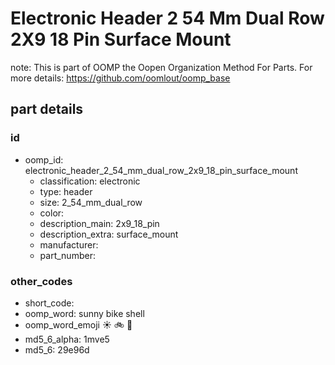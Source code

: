 # Electronic Header 2 54 Mm Dual Row 2X9 18 Pin Surface Mount  

note: This is part of OOMP the Oopen Organization Method For Parts. For more details: https://github.com/oomlout/oomp_base

##  part details





### id
* oomp_id: electronic_header_2_54_mm_dual_row_2x9_18_pin_surface_mount
  * classification: electronic
  * type: header
  * size: 2_54_mm_dual_row
  * color: 
  * description_main: 2x9_18_pin
  * description_extra: surface_mount
  * manufacturer: 
  * part_number: 

### other_codes
* short_code: 
* oomp_word: sunny bike shell
* oomp_word_emoji :sunny: :bike: :shell:
* md5_6_alpha: 1mve5
* md5_6: 29e96d